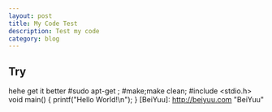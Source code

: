 ```yaml
---
layout: post
title: My Code Test
description: Test my code 
category: blog
---
```


## Try
 hehe
    get it better
    #sudo apt-get ;
    #make;make clean;
    #include <stdio.h>
    void main()
    {
     printf("Hello World!\n");
    }
[BeiYuu]:    http://beiyuu.com  "BeiYuu"

